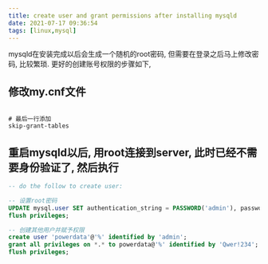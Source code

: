 ```yaml
---
title: create user and grant permissions after installing mysqld
date: 2021-07-17 09:36:54
tags: [linux,mysql]
---
```


mysqld在安装完成以后会生成一个随机的root密码, 但需要在登录之后马上修改密码, 比较繁琐.
更好的创建账号权限的步骤如下,

## 修改my.cnf文件

```

# 最后一行添加
skip-grant-tables

```

## 重启mysqld以后, 用root连接到server, 此时已经不需要身份验证了, 然后执行

```sql
-- do the follow to create user:

-- 设置root密码
UPDATE mysql.user SET authentication_string = PASSWORD('admin'), password_expired = 'N' WHERE User = 'root' AND Host = 'localhost'
flush privileges;

-- 创建其他用户并赋予权限
create user 'powerdata'@'%' identified by 'admin';
grant all privileges on *.* to powerdata@'%' identified by 'Qwer!234';
flush privileges;

```